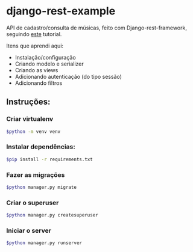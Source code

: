 # django-rest-example

API de cadastro/consulta de músicas, feito com Django-rest-framework, seguindo [este](https://medium.com/@marcosrabaioli/criando-uma-api-rest-utilizando-django-rest-framework-parte-1-55ac3e394fa) tutorial.

Itens que aprendi aqui:
- Instalação/configuração
- Criando modelo e serializer
- Criando as views
- Adicionando autenticação (do tipo sessão)
- Adicionando filtros

## Instruções:

### Criar virtualenv

```bash
$python -m venv venv
```

### Instalar dependências:

```bash
$pip install -r requirements.txt
```

### Fazer as migrações
```bash
$python manager.py migrate
```

### Criar o superuser
```bash
$python manager.py createsuperuser
```

### Iniciar o server
```bash
$python manager.py runserver
```
